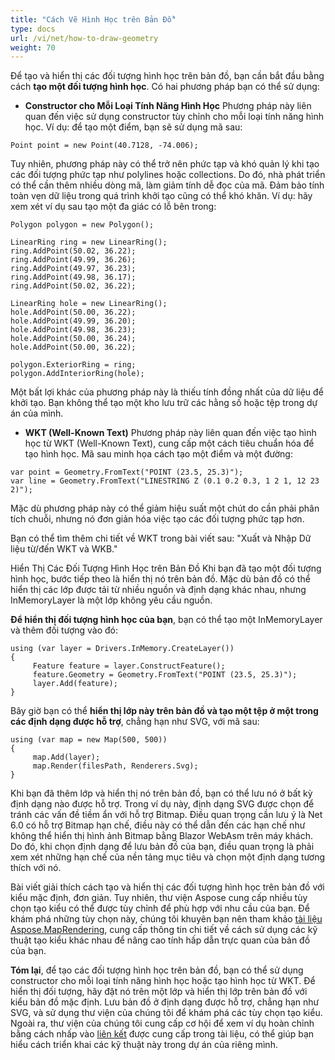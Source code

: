 ```yaml
---
title: "Cách Vẽ Hình Học trên Bản Đồ"
type: docs
url: /vi/net/how-to-draw-geometry
weight: 70
---
```


Để tạo và hiển thị các đối tượng hình học trên bản đồ, bạn cần bắt đầu bằng cách **tạo một đối tượng hình học**. Có hai phương pháp bạn có thể sử dụng:

- **Constructor cho Mỗi Loại Tính Năng Hình Học**
Phương pháp này liên quan đến việc sử dụng constructor tùy chỉnh cho mỗi loại tính năng hình học. Ví dụ: để tạo một điểm, bạn sẽ sử dụng mã sau:

```
Point point = new Point(40.7128, -74.006);
```

Tuy nhiên, phương pháp này có thể trở nên phức tạp và khó quản lý khi tạo các đối tượng phức tạp như polylines hoặc collections. Do đó, nhà phát triển có thể cần thêm nhiều dòng mã, làm giảm tính dễ đọc của mã. Đảm bảo tính toàn vẹn dữ liệu trong quá trình khởi tạo cũng có thể khó khăn. Ví dụ: hãy xem xét ví dụ sau tạo một đa giác có lỗ bên trong:

```
Polygon polygon = new Polygon();

LinearRing ring = new LinearRing();
ring.AddPoint(50.02, 36.22);
ring.AddPoint(49.99, 36.26);
ring.AddPoint(49.97, 36.23);
ring.AddPoint(49.98, 36.17);
ring.AddPoint(50.02, 36.22);

LinearRing hole = new LinearRing();
hole.AddPoint(50.00, 36.22);
hole.AddPoint(49.99, 36.20);
hole.AddPoint(49.98, 36.23);
hole.AddPoint(50.00, 36.24);
hole.AddPoint(50.00, 36.22);

polygon.ExteriorRing = ring;
polygon.AddInteriorRing(hole);
```

Một bất lợi khác của phương pháp này là thiếu tính đồng nhất của dữ liệu để khởi tạo. Bạn không thể tạo một kho lưu trữ các hằng số hoặc tệp trong dự án của mình.

- **WKT (Well-Known Text)**
Phương pháp này liên quan đến việc tạo hình học từ WKT (Well-Known Text), cung cấp một cách tiêu chuẩn hóa để tạo hình học. Mã sau minh họa cách tạo một điểm và một đường:

```
var point = Geometry.FromText("POINT (23.5, 25.3)");
var line = Geometry.FromText("LINESTRING Z (0.1 0.2 0.3, 1 2 1, 12 23 2)");
```

Mặc dù phương pháp này có thể giảm hiệu suất một chút do cần phải phân tích chuỗi, nhưng nó đơn giản hóa việc tạo các đối tượng phức tạp hơn.

Bạn có thể tìm thêm chi tiết về WKT trong bài viết sau: "Xuất và Nhập Dữ liệu từ/đến WKT và WKB."

Hiển Thị Các Đối Tượng Hình Học trên Bản Đồ
Khi bạn đã tạo một đối tượng hình học, bước tiếp theo là hiển thị nó trên bản đồ. Mặc dù bản đồ có thể hiển thị các lớp được tải từ nhiều nguồn và định dạng khác nhau, nhưng InMemoryLayer là một lớp không yêu cầu nguồn.

**Để hiển thị đối tượng hình học của bạn**, bạn có thể tạo một InMemoryLayer và thêm đối tượng vào đó:

```
using (var layer = Drivers.InMemory.CreateLayer())
{
     Feature feature = layer.ConstructFeature();
     feature.Geometry = Geometry.FromText("POINT (23.5, 25.3)");
     layer.Add(feature);
}
```

Bây giờ bạn có thể **hiển thị lớp này trên bản đồ và tạo một tệp ở một trong các định dạng được hỗ trợ**, chẳng hạn như SVG, với mã sau:

```
using (var map = new Map(500, 500))
{
     map.Add(layer);
     map.Render(filesPath, Renderers.Svg);
}
```

Khi bạn đã thêm lớp và hiển thị nó trên bản đồ, bạn có thể lưu nó ở bất kỳ định dạng nào được hỗ trợ. Trong ví dụ này, định dạng SVG được chọn để tránh các vấn đề tiềm ẩn với hỗ trợ Bitmap. Điều quan trọng cần lưu ý là Net 6.0 có hỗ trợ Bitmap hạn chế, điều này có thể dẫn đến các hạn chế như không thể hiển thị hình ảnh Bitmap bằng Blazor WebAsm trên máy khách. Do đó, khi chọn định dạng để lưu bản đồ của bạn, điều quan trọng là phải xem xét những hạn chế của nền tảng mục tiêu và chọn một định dạng tương thích với nó.

Bài viết giải thích cách tạo và hiển thị các đối tượng hình học trên bản đồ với kiểu mặc định, đơn giản. Tuy nhiên, thư viện Aspose cung cấp nhiều tùy chọn tạo kiểu có thể được tùy chỉnh để phù hợp với nhu cầu của bạn. Để khám phá những tùy chọn này, chúng tôi khuyên bạn nên tham khảo [tài liệu Aspose.MapRendering]( https://docs.aspose.com/gis/net/map-rendering/), cung cấp thông tin chi tiết về cách sử dụng các kỹ thuật tạo kiểu khác nhau để nâng cao tính hấp dẫn trực quan của bản đồ của bạn.

**Tóm lại**, để tạo các đối tượng hình học trên bản đồ, bạn có thể sử dụng constructor cho mỗi loại tính năng hình học hoặc tạo hình học từ WKT. Để hiển thị đối tượng, hãy đặt nó trên một lớp và hiển thị lớp trên bản đồ với kiểu bản đồ mặc định. Lưu bản đồ ở định dạng được hỗ trợ, chẳng hạn như SVG, và sử dụng thư viện của chúng tôi để khám phá các tùy chọn tạo kiểu. Ngoài ra, thư viện của chúng tôi cung cấp cơ hội để xem ví dụ hoàn chỉnh bằng cách nhấp vào [liên kết]( https://github.com/aspose-gis/Aspose.GIS-for-.NET/tree/master/Showcases/Geo.Geometry.Viewer) được cung cấp trong tài liệu, có thể giúp bạn hiểu cách triển khai các kỹ thuật này trong dự án của riêng mình.

